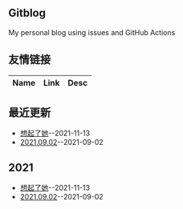 ## Gitblog
My personal blog using issues and GitHub Actions
## 友情链接
| Name | Link | Desc | 
 | ---- | ---- | ---- |
## 最近更新
- [想起了她](https://github.com/zhen521/gujianwei/issues/2)--2021-11-13
- [2021.09.02](https://github.com/zhen521/gujianwei/issues/1)--2021-09-02
## 2021
- [想起了她](https://github.com/zhen521/gujianwei/issues/2)--2021-11-13
- [2021.09.02](https://github.com/zhen521/gujianwei/issues/1)--2021-09-02
